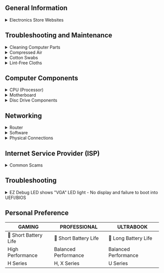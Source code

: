 ## General Information

<details>
<summary>Electronics Store Websites</summary>

- [newegg](https://www.newegg.com/)
- [Amazon](https://www.amazon.com/gp/browse.html?node=172282)
- [Micro Center](https://www.microcenter.com/)

</details>

## Troubleshooting and Maintenance

<details>
<summary>Cleaning Computer Parts</summary>

## Isopropyl Alcohol

**Usage:**
- Ideal for cleaning electronic components, including CPUs, GPUs, and connectors.
- Effective for removing thermal paste and dust buildup.

**Application:**
1. Dampen a lint-free cloth or cotton swab with isopropyl alcohol.
2. Gently wipe the surfaces, ensuring thorough cleaning.
3. Allow components to dry completely before reassembly.

**Note:**
- Use a high-percentage isopropyl alcohol (at least 90%) for better results.
- Ensure the computer is powered off and unplugged before cleaning.

</details>

<details>
<summary>Compressed Air</summary>

## Usage

- Effective for removing dust from hard-to-reach areas, fans, and heat sinks.

## Application

1. Hold fans in place to prevent them from spinning during cleaning.
2. Use short bursts of compressed air to blow away dust.
3. Pay attention to vents, heatsinks, and other components with dust buildup.

## Note

- Use the compressed air in a well-ventilated area.
- Hold fans in place to prevent them from spinning during cleaning.

</details>

<details>
<summary>Cotton Swabs</summary>

## Usage

- Useful for detailed cleaning of small components and connectors.

## Application

1. Dampen the cotton swab with isopropyl alcohol.
2. Gently clean connectors, ports, and other small components.
3. Dispose of swabs after use to prevent cross-contamination.

## Note

- Be gentle to avoid damaging delicate components.
- Use a new swab for each cleaning session.

</details>

<details>
<summary>Lint-Free Cloths</summary>

## Usage

- Suitable for wiping down surfaces without leaving lint or fibers.

## Application

1. Dampen the lint-free cloth with isopropyl alcohol.
2. Wipe down surfaces, including the exterior of the computer case.
3. Ensure thorough drying before reassembly.

## Note

- Avoid using regular paper towels, as they may leave debris.

</details>

## Computer Components

<details>
  <summary>CPU (Processor)</summary>

  <details>
    <summary>Processor Breakdown (Example)</summary>

    * **Core i7-11800H**
      * i7 = High-Performance Series/Tier
      * 11 = 11th Generaton
      * 800 = Specific Model #
      * H = High Performance
    * **Ryzen 7 5800X**
      * 7 = 7th Generation (Note: AMD Ryzen processors don't strictly follow a numeric generation naming convention like Intel)
      * 5800 = Specific Model #
      * X = High-Performance Desktop Processor

  </details>

  <details>
    <summary>Processor Overview</summary>

    | Tier     | Intel          | AMD             | Description                               | Average Price Range      | Power Consumption Range  |
    |----------|----------------|-----------------|-------------------------------------------|--------------------------|--------------------------|
    | Entry    | Core i3         | Ryzen 3         | Budget-Friendly                           | $100 - $200              | Low to Moderate          |
    | Mid-Range| Core i5         | Ryzen 5         | Mainstream Performance                    | $200 - $300              | Moderate to Moderate-High|
    | High-Perf| Core i7         | Ryzen 7         | High-Performance                          | $300 - $500              | Moderate-High            |
    | Enthusiast| Core i9        | Ryzen 9         | Enthusiast and High-End Performance       | $500 - $1000+            | High                     |

  </details>

  <details>
    <summary>Processor Suffixes Reference</summary>

    | Suffix  | Intel Description                                     | AMD Description                                      |
    |---------|-------------------------------------------------------|-------------------------------------------------------|
    | U       | Ultra-Low Power                                       | Ultra-Low Power                                       |
    | Y       | Extremely Low Power                                   | -                                                     |
    | H       | High Performance Graphics                             | -                                                     |
    | HQ/HK   | High-Performance, Unlocked (Mobile)                   | High-Performance (HS may be efficient)                 |
    | G       | Iris Xe Graphics                                      | Radeon Vega Graphics                                  |
    | C/K     | Unlocked Multiplier                                   | -                                                     |
    | F       | No Integrated Graphics                                | -                                                     |
    | T       | Power-Optimized                                       | Power-Optimized                                       |
    | X       | Extreme Performance                                   | High Performance                                      |
    | E       | Embedded                                              | -                                                     |
    | XT      | -                                                     | eXtended Frequency Range, High Performance            |
    | GE      | -                                                     | Graphics Edition (Integrated Graphics)                |
    | PRO     | -                                                     | Professional Series                                   |
    | +       | Enhanced or Advanced version                          | -                                                     |
    | S       | Special Edition                                       | -                                                     |
    | -       | -                                                     | Special Edition                                       |

  </details>

</details>

<details>
  <summary>Motherboard</summary>

  <details>
    <summary>BIOS/UEFI Flashback (USB)</summary>

    **Brick Recovery:**
    Utilize BIOS/UEFI Flashback with a formatted USB containing a compatible BIOS/UEFI to revive a bricked motherboard.

    ### Steps

    * **USB Setup:**
      * Format USB to FAT32.
      * Download latest BIOS.
      * Save to USB root.

    * **Flashback:**
      * Power off.
      * Insert USB.
      * Press & hold Flashback button.

    * **Wait & Power On:**
      * Wait for the process.
      * Power on; check updated BIOS.

  </details>

  <details>
    <summary>CMOS Battery (CR2032 3V Lithium Battery)</summary>

    * [LiCB](https://www.amazon.com/dp/B071D4DKTZ)
    * [Energizer](https://www.amazon.com/dp/B0002RID4G)

  </details>

  <details>
    <summary>Clear/Reset CMOS Methods</summary>

    **CMOS Reset Button (if available):**
    Some motherboards have a dedicated CMOS reset button.
    Locate the button on the motherboard.
    Power off the computer and press the button for a few seconds.

    **Jumper Method:**
    Locate the CMOS jumper on the motherboard.
    Power off the computer.
    Move the jumper from its default position to the clear position.
    Wait for a few seconds, then move the jumper back to its original position.

    **Battery Removal:**
    Power off the computer and disconnect it from the power source.
    Locate the CMOS battery on the motherboard.
    Remove the CMOS battery carefully.
    Wait for about 5-10 minutes, then reinsert the battery.

    **Power Drain Method:**
    Power off the computer and unplug it.
    Press and hold the power button for 15-20 seconds.
    Reconnect the power and turn on the computer.

    **BIOS/UEFI Settings:**
    Enter the BIOS/UEFI settings during system boot (usually by pressing DEL, F2, or another key).
    Navigate to the "Reset to default" or "Load optimized defaults" option.
    Save changes and exit.

  </details>

  <details>
    <summary>EZ Debug LED</summary>

    * 🟥 CPU
      * indicates CPU is not detected or fail.
    * 🟨 DRAM
      * indicates DRAM is not detected or fail.
    * ⬜ VGA
      * indicates GPU is not detected or fail.
    * 🟩 BOOT
      * indicates the booting device is not detected or fail.

  </details>

</details>

<details>
  <summary>Disc Drive Components</summary>

  <details>
    <summary>Ripping Media</summary>

    * **YT Guide - [Link](https://youtu.be/S2yze4DUCT0)**
    * **Software**
      * **[MakeMKV (v1.17.5)](https://makemkv.com/)**
        * [Download ⬇️](https://makemkv.com/download/Setup_MakeMKV_v1.17.5.exe)
        * [Current Beta Key](https://forum.makemkv.com/forum/viewtopic.php?t=1053): `T-ocdqxyxgcXfTChWA2wWkv9P0QVVolgkD3GyOgZ1Z30p7t1Fm14kPcT5eIAYEneuDBx`
        * [SDFtool Flasher (v1.3.5) - Download ⬇️](https://www.mediafire.com/file/rak1mk0p0qlqa0t/SDFtool+Flasher+%28v1.3.5%29.zip/file)
        * ["All You Need Firmware Pack" - Download ⬇️](https://www.mediafire.com/file/ph1ap2egi441epk/All+You+Need+Firmware+Pack+%28MartyMcNuts%29.zip/file)
      * **[HandBrake (1.7.2)](https://handbrake.fr/)**
        * [Website](https://handbrake.fr/)
        * [GitHub](https://github.com/HandBrake/HandBrake/releases/latest)

  </details>

  <details>
    <summary>Optical Drives</summary>

    * **[#1 - LG WH16NS40](https://www.amazon.com/dp/B00E7B08MS)**
    * **[#2 - LG WH14NS40](https://www.amazon.com/dp/B007VPGL5U)**
    * **[#3 - ASUS BW-16D1HT](https://www.amazon.com/dp/B00DWFPDJI)**
    * **[#4 - ASUS BW-16D1X-U](https://www.amazon.com/dp/B071VP89X1)**

  </details>

  <details>
    <summary>External Enclosures</summary>

    * **[#1 - NexStar DX2](https://www.amazon.com/dp/B09SS74KCN)**
      * [NexStar](https://www.amazon.com/dp/B07452Z3KH)
    * **[#2 - NexStar DX](https://www.amazon.com/dp/B01MRUN0HQ)**
    * **[#3 - OWC Mercury Pro](https://www.amazon.com/dp/B06XRCCV44)**

  </details>

</details>

## Networking

<details>
<summary>Router</summary>

## Firmware

* **[pfSense](https://www.pfsense.org/)**
  * Addon: pfBlocker-NG
* **[OpenWrt](https://openwrt.org/)**

</details>

<details>
<summary>Software</summary>

* **[Pi-hole](https://pi-hole.net/)**
  * [Pi-hole Lists](https://firebog.net/)
  * [YT Guide](https://www.youtube.com/watch?v=0wpn3rXTe0g)

</details>

<details>
<summary>Physical Connections</summary>

* **ISP (Coax) --> MoCA Converter/Adapter --> Router**
* **ISP (SFP/Fiber) --> SFP/Fiber to RJ45/Ethernet Converter/Adapter --> Router**

* **Converter/Adapters**
  * [ScreenBeam Bonded MoCA 2.0 Network Adapter](https://www.amazon.com/dp/B013J7OBUU)

</details>

## Internet Service Provider (ISP)

<details>
<summary>Common Scams</summary>

* **MBps and Mbps Deception:**
  ISPs may deceive users by advertising Mbps (Megabits per second) instead of MBps (Megabytes per second), which is eight times smaller. This can lead to confusion about actual internet speeds. Be vigilant and read the fine print for informed decisions.

* **Introductory Rates:**
  ISPs often offer attractive introductory rates that later increase significantly. Users may sign up for a seemingly affordable plan, only to face higher bills after the initial period.

* **Hidden Fees:**
  Additional fees, such as equipment rental charges or installation fees, may not be clearly disclosed upfront, contributing to unexpected costs for users.

* **Data Caps:**
  Some ISPs impose data caps on users, limiting the amount of data they can use each month. These caps may not be prominently highlighted, leading to unexpected overage charges.

* **Throttling:**
  ISPs may engage in data throttling, slowing down internet speeds for specific activities like streaming or file sharing. This practice might not be clearly communicated to users.

* **Unreliable Speed Guarantees:**
  Speed guarantees in ISP contracts may come with disclaimers, allowing for variations in service. Users may not receive the consistently high speeds they expect.

* **Contract Lengths:**
  Long-term contracts with hefty termination fees can lock users into agreements without adequate flexibility. Clear information about contract terms may be buried in the fine print.

* **Limited Competition:**
  In areas with limited ISP options, companies may not feel the pressure to provide competitive pricing or improved services, leaving users with fewer alternatives.

</details>

## Troubleshooting

<details>
<summary>EZ Debug LED shows "VGA" LED light - No display and failure to boot into UEFI/BIOS</summary>

**Solutions:**

- Check if your CPU supports iGPU (Integrated Graphics); attempt to get output from the motherboard instead of the GPU.
- Verify cable connections; ensure all are securely in place.
- Attempt taking out the GPU, cleaning the pins, and blowing out all dust, etc., then reinserting the GPU.
- Troubleshoot RAM issues; try booting with 1 or 2 RAM sticks, testing different sticks as one may be faulty.
- Clear the CMOS.
- If the motherboard is potentially bricked, update the UEFI/BIOS by placing a fresh image on a flash drive. Connect it to the Flash BIOS port in the I/O port area and use the Flash BIOS Button if available. If you don't have this option, you will have to acquire a new motherboard.
- If possible, check how the GPU acts in another currently working system.
- [NVIDIA GPU Firmware Update Tool for DisplayID](https://nvidia.custhelp.com/app/answers/detail/a_id/5233/~/nvidia-gpu-firmware-update-tool-for-displayid) - [Download Link](https://us.download.nvidia.com/Windows/uefi/firmware/1.1/NVIDIA_DisplayID_Firmware_Updater_1.1-x64.exe)

</details>



## Personal Preference
| GAMING | PROFESSIONAL | ULTRABOOK |
|-|-|-|
| 🪫 Short Battery Life | 🪫 Short Battery Life | 🔋 Long Battery Life |
| High Performance | Balanced Performance | Balanced Performance |
| H Series | H, X Series | U Series |
